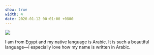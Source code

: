 ```yaml
---
show: true
width: 4
date: 2020-01-12 00:01:00 +0800
---
```

<div>
  <img src="{{ '/assets/images/salma.png' | relative_url }}" class="w-100 rounded-top" loading="lazy">
  <div class="card-body">
    <p class="card-text">
      I am from Egypt and my native language is Arabic. It is such a beautiful language—I especially love how my name is written in Arabic.
    </p>
</div>
</div>
